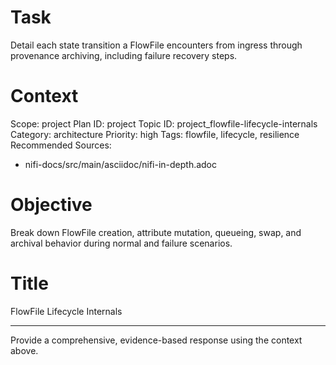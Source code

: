 # Task
Detail each state transition a FlowFile encounters from ingress through provenance archiving, including failure recovery steps.

# Context
Scope: project
Plan ID: project
Topic ID: project_flowfile-lifecycle-internals
Category: architecture
Priority: high
Tags: flowfile, lifecycle, resilience
Recommended Sources:
- nifi-docs/src/main/asciidoc/nifi-in-depth.adoc

# Objective
Break down FlowFile creation, attribute mutation, queueing, swap, and archival behavior during normal and failure scenarios.

# Title
FlowFile Lifecycle Internals

---

Provide a comprehensive, evidence-based response using the context above.
